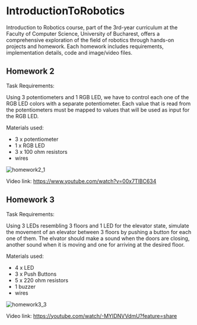 # IntroductionToRobotics
Introduction to Robotics course, part of the 3rd-year curriculum at the Faculty of Computer Science, University of Bucharest, offers a comprehensive exploration of the field of robotics through hands-on projects and homework. Each homework includes requirements, implementation details, code and image/video files.
## Homework 2
Task Requirements:

Using 3 potentiometers and 1 RGB LED, we have to control each one of the RGB LED colors with a separate potentiometer. Each value that is read from the potentiometers must be mapped to values that will be used as input for the RGB LED.

Materials used: 

- 3 x potentiometer
- 1 x RGB LED
- 3 x 100 ohm resistors
- wires
  
![homework2_1](https://github.com/bogdan017/IntroductionToRobotics/assets/54263191/07342555-c3c9-4eac-a5a4-80e7b9e694e2)

Video link: https://www.youtube.com/watch?v=00x7TlBC634


## Homework 3
Task Requirements:

Using 3 LEDs resembling 3 floors and 1 LED for the elevator state, simulate the movement of an elevator between 3 floors by pushing a button for each one of them. The elvator should make a sound when the doors are closing, another sound when it is moving and one for arriving at the desired floor.

Materials used:
- 4 x LED
- 3 x Push Buttons
- 5 x 220 ohm resistors
- 1 buzzer
- wires

![homework3_3](https://github.com/bogdan017/IntroductionToRobotics/assets/54263191/1daf9a84-5ed3-4b8d-ad2c-f414f47ef081)

Video link: https://youtube.com/watch/-MYIDNVVdmU?feature=share
